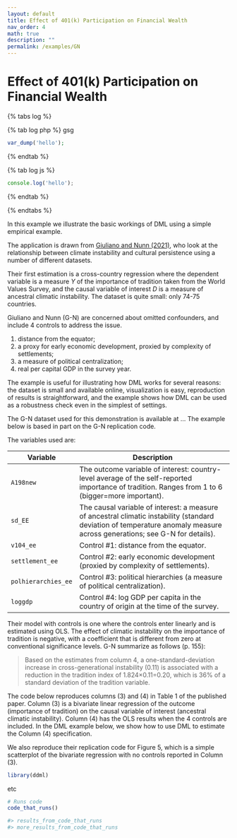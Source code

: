 ```yaml
---
layout: default
title: Effect of 401(k) Participation on Financial Wealth
nav_order: 4
math: true
description: ""
permalink: /examples/GN
---
```


# Effect of 401(k) Participation on Financial Wealth

{% tabs log %}

{% tab log php %}
gsg
```php
var_dump('hello');
```
{% endtab %}

{% tab log js %}
```javascript
console.log('hello');
```
{% endtab %}

{% endtabs %}

In this example we illustrate the basic workings of DML using a simple empirical example.

The application is drawn from [Giuliano and Nunn (2021)](https://doi.org/10.1093/restud/rdaa074), who look at the relationship between climate instability and cultural persistence using a number of different datasets.

Their first estimation is a cross-country regression where the dependent variable is a measure $Y$ of the importance of tradition taken from the World Values Survey, and the causal variable of interest $D$ is a measure of ancestral climatic instability. The dataset is quite small: only 74-75 countries.

Giuliano and Nunn (G-N) are concerned about omitted confounders, and include 4 controls to address the issue.

1. distance from the equator;
2. a proxy for early economic development, proxied by complexity of settlements;
3. a measure of political centralization;
4. real per capital GDP in the survey year.

The example is useful for illustrating how DML works for several reasons: the dataset is small and available online, visualization is easy, reproduction of results is straightforward, and the example shows how DML can be used as a robustness check even in the simplest of settings.

The G-N dataset used for this demonstration is available at ...
The example below is based in part on the G-N replication code.

The variables used are:

| Variable | Description |
| ----------- | ----------------|
| `A198new`	| The outcome variable of interest: country-level average of the self-reported importance of tradition. Ranges from 1 to 6 (bigger=more important). |
| `sd_EE` | The causal variable of interest: a measure of ancestral climatic instability (standard deviation of temperature anomaly measure across generations; see G-N for details). |
| `v104_ee`	| Control #1: distance from the equator. | 
| `settlement_ee` | Control #2: early economic development (proxied by complexity of settlements). | 
| `polhierarchies_ee` | Control #3: political hierarchies (a measure of political centralization). | 
| `loggdp`| Control #4: log GDP per capita in the country of origin at the time of the survey. |

Their model with controls is one where the controls enter linearly and is estimated using OLS.
The effect of climatic instability on the importance of tradition is negative, with a coefficient that is different from zero at conventional significance levels. 
G-N summarize as follows (p. 155):
> Based on the estimates from column 4, a one-standard-deviation increase in cross-generational instability (0.11) is associated with a reduction in the tradition index of 1.824×0.11=0.20, which is 36% of a standard deviation of the tradition variable.

The code below reproduces columns (3) and (4) in Table 1 of the published paper.
Column (3) is a bivariate linear regression of the outcome (importance of tradition) on the causal variable of interest (ancestral climatic instability).
Column (4) has the OLS results when the 4 controls are included.
In the DML example below, we show how to use DML to estimate the Column (4) specification.

We also reproduce their replication code for Figure 5, which is a simple scatterplot of the bivariate regression with no controls reported in Column (3).



```R
library(ddml)
```

etc 
```R
# Runs code
code_that_runs()

#> results_from_code_that_runs
#> more_results_from_code_that_runs
```
